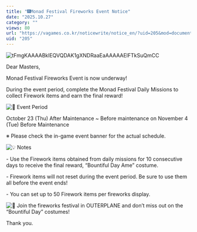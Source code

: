 ```yaml
---
title: "🎆Monad Festival Fireworks Event Notice"
date: "2025.10.27"
category: ""
views: 80
url: "https://vagames.co.kr/noticewrite/notice_en/?uid=205&mod=document"
uid: "205"
---
```


![tFmgKAAAABklEQVQDAK1gXNDRaaEaAAAAAElFTkSuQmCC](/images/news/live/en/205-base64-0-bd91cd52.png)  

  

Dear Masters,

  

Monad Festival Fireworks Event is now underway!

During the event period, complete the Monad Festival Daily Missions to collect Firework items and earn the final reward!

  

![📅](/images/news/live/en/211-70cde509.svg) Event Period

October 23 (Thu) After Maintenance ~ Before maintenance on November 4 (Tue) Before Maintenance

※ Please check the in-game event banner for the actual schedule.

  

![💡](/images/news/live/en/205-d9e49860.svg) Notes

\- Use the Firework items obtained from daily missions for 10 consecutive days to receive the final reward, “Bountiful Day Ame” costume.

\- Firework items will not reset during the event period. Be sure to use them all before the event ends!

\- You can set up to 50 Firework items per fireworks display.

  

![🎇](/images/news/live/en/205-866b3fea.svg) Join the fireworks festival in OUTERPLANE and don’t miss out on the “Bountiful Day” costumes!

  

Thank you.